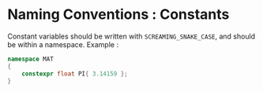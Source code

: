 # Naming Conventions : Constants

Constant variables should be written with `SCREAMING_SNAKE_CASE`, and should be within a namespace.
Example : 
``` cpp linenums="1"
namespace MAT
{
	constexpr float PI{ 3.14159 };
}
```